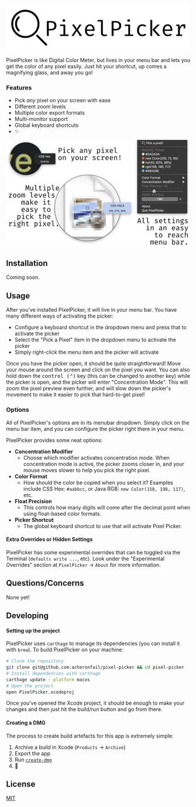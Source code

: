 ![PixelPicker Banner](./Resources/banner.png)

PixelPicker is like Digital Color Meter, but lives in your menu bar and lets you get the color of any pixel easily. Just hit your shortcut, up comes a magnifying glass, and away you go!

### Features

* Pick *any* pixel on your screen with ease
* Different zoom levels
* Multiple color export formats
* Multi-monitor support
* Global keyboard shortcuts
* ✨

![demo of pixel-picker](./Resources/demo.png)

## Installation

Coming soon.

<!--
Simply download the dmg from the [releases](https://github.com/acheronfail/pixel-picker/releases) tab and drag "Pixel Picker.app" into your `/Applications` folder.
-->

## Usage

After you've installed PixelPicker, it will live in your menu bar. You have many different ways of activating the picker:

* Configure a keyboard shortcut in the dropdown menu and press that to activate the picker
* Select the "Pick a Pixel" item in the dropdown menu to activate the picker
* Simply right-click the menu item and the picker will activate

Once you have the picker open, it should be quite straightforward! Move your mouse around the screen and click on the pixel you want.
You can also hold down the <kbd>control (⌃)</kbd> key (this can be changed to another key) while the picker is open, and the picker will enter "Concentration Mode". This will zoom the pixel preview even further, and will slow down the picker's movement to make it easier to pick that hard-to-get pixel! 

### Options

All of PixelPicker's options are in its menubar dropdown. Simply click on the menu bar item, and you can configure the picker right there in your menu.

PixelPicker provides some neat options:

* **Concentration Modifier**
    * Choose which modifier activates concentration mode. When concentration mode is active, the picker zooms closer in, and your mouse moves slower to help you pick the right pixel.
* **Color Format**
    * How should the color be copied when you select it? Examples include CSS Hex: `#aabbcc`, or Java RGB: `new Color(158, 198, 117)`, etc.
* **Float Precision**
    * This controls how many digits will come after the decimal point when using float-based color formats.
* **Picker Shortcut**
    * The global keyboard shortcut to use that will activate Pixel Picker.

#### Extra Overrides or Hidden Settings

PixelPicker has some experimental overrides that can be toggled via the Terminal (`defaults write ...`, etc). Look under the "Experimental Overrides" section at `PixelPicker` -> `About` for more information.

## Questions/Concerns

None yet!

## Developing

#### Setting up the project

PixelPicker uses `carthage` to manage its dependencies (you can install it with `brew`). To build PixelPicker on your machine:

```bash
# Clone the repository
git clone git@github.com:acheronfail/pixel-picker && cd pixel-picker
# Install dependencies with carthage
carthage update --platform macos
# Open the project
open PixelPicker.xcodeproj
```

Once you've opened the Xcode project, it should be enough to make your changes and then just hit the build/run button and go from there.

#### Creating a DMG

The process to create build artefacts for this app is extremely simple:

1. Archive a build in Xcode (`Products` -> `Archive`)
2. Export the app
3. Run [`create-dmg`](https://github.com/sindresorhus/create-dmg)
4. 🎉

## License

[MIT](./LICENSE)
